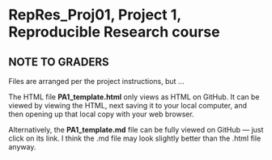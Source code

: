 # RepRes_Proj01, Project 1, Reproducible Research course

## NOTE TO GRADERS
Files are arranged per the project instructions, but ...

The HTML file **PA1_template.html** only views as HTML on GitHub. It can be viewed by viewing the HTML, next saving it to your local computer, and then opening up that local copy with your web browser.

Alternatively, the **PA1_template.md** file can be fully viewed on GitHub — just click on its link. I think the .md file may look slightly better than the .html file anyway.
